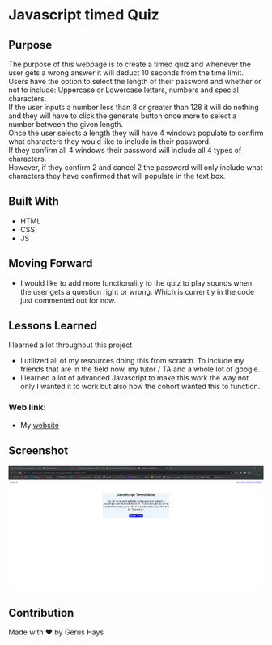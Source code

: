 # Javascript timed Quiz
## Purpose
The purpose of this webpage is to create a timed quiz and whenever the user gets a wrong answer it will deduct 10 seconds from the time limit. </br>
Users have the option to select the length of their password and whether or not to include: Uppercase or Lowercase letters, numbers and special characters. </br>
If the user inputs a number less than 8 or greater than 128 it will do nothing and they will have to click the generate button once more to select a number between the given length. </br>
Once the user selects a length they will have 4 windows populate to confirm what characters they would like to include in their password.</br>
If they confirm all 4 windows their password will include all 4 types of characters. </br>
However, if they confirm 2 and cancel 2 the password will only include what characters they have confirmed that will populate in the text box. </br>

## Built With
* HTML
* CSS
* JS

## Moving Forward
- I would like to add more functionality to the quiz to play sounds when the user gets a question right or wrong. Which is currently in the code just commented out for now.

## Lessons Learned
I learned a lot throughout this project
- I utilized all of my resources doing this from scratch. To include my friends that are in the field now, my tutor / TA and a whole lot of google.
- I learned a lot of advanced Javascript to make this work the way not only I wanted it to work but also how the cohort wanted this to function. 

### Web link:
- My [website](https://gerushays.github.io/timed-quiz/)

## Screenshot
![Timed-quiz-screenshot](./assets/images/timed-quiz-screenshot.png)

## Contribution
Made with ❤️ by Gerus Hays